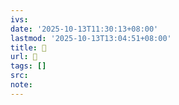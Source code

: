 ```yaml
---
ivs:
date: '2025-10-13T11:30:13+08:00'
lastmod: '2025-10-13T13:04:51+08:00'
title: 󰤺
url: 󰤺
tags: []
src:
note:
---
```

